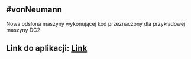 #vonNeumann
---
Nowa odsłona maszyny wykonującej kod przeznaczony dla przykładowej maszyny DC2

Link do aplikacji: [Link](https://vonondermann.azurewebsites.net/)
---
